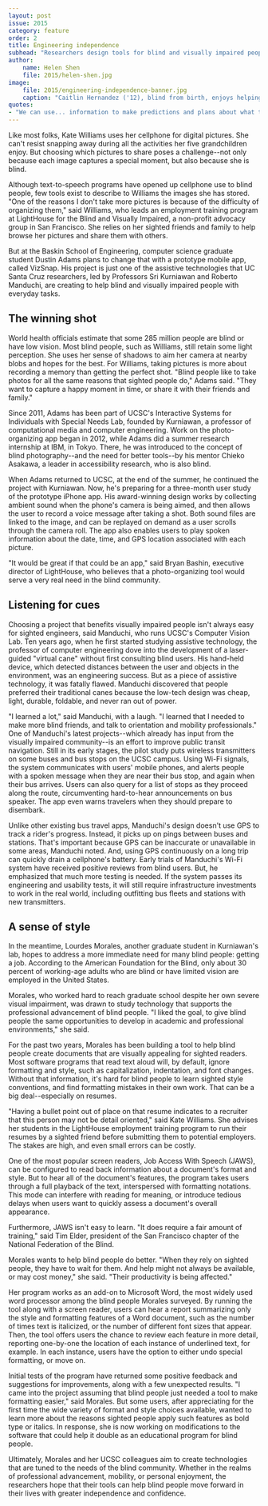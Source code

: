 ```yaml
---
layout: post
issue: 2015
category: feature
order: 2
title: Engineering independence
subhead: "Researchers design tools for blind and visually impaired people"
author:
    name: Helen Shen
    file: 2015/helen-shen.jpg
image:
    file: 2015/engineering-independence-banner.jpg
    caption: "Caitlin Hernandez ('12), blind from birth, enjoys helping UCSC researchers test their technologies, in between pursuing a master's degree in special education, performing with a theater troupe, singing a cappella, and tap dancing. 'I like to give back when I can,' she said, 'and be part of something that could help other blind people and myself.'"
quotes:
- "We can use... information to make predictions and plans about what to do for species that are being affected by climate change today."
---
```


Like most folks, Kate Williams uses her cellphone for digital pictures. She can't resist snapping away during all the activities her five grandchildren enjoy. But choosing which pictures to share poses a challenge--not only because each image captures a special moment, but also because she is blind.

Although text-to-speech programs have opened up cellphone use to blind people, few tools exist to describe to Williams the images she has stored. "One of the reasons I don't take more pictures is because of the difficulty of organizing them," said Williams, who leads an employment training program at LightHouse for the Blind and Visually Impaired, a non-profit advocacy group in San Francisco. She relies on her sighted friends and family to help browse her pictures and share them with others.

But at the Baskin School of Engineering, computer science graduate student Dustin Adams plans to change that with a prototype mobile app, called VizSnap. His project is just one of the assistive technologies that UC Santa Cruz researchers, led by Professors Sri Kurniawan and Roberto Manduchi, are creating to help blind and visually impaired people with everyday tasks.     

## The winning shot

World health officials estimate that some 285 million people are blind or have low vision. Most blind people, such as Williams, still retain some light perception. She uses her sense of shadows to aim her camera at nearby blobs and hopes for the best. For Williams, taking pictures is more about recording a memory than getting the perfect shot.
"Blind people like to take photos for all the same reasons that sighted people do," Adams said. "They want to capture a happy moment in time, or share it with their friends and family."

Since 2011, Adams has been part of UCSC's Interactive Systems for Individuals with Special Needs Lab, founded by Kurniawan, a professor of computational media and computer engineering. Work on the photo-organizing app began in 2012, while Adams did a summer research internship at IBM, in Tokyo. There, he was introduced to the concept of blind photography--and the need for better tools--by his mentor Chieko Asakawa, a leader in accessibility research, who is also blind.

When Adams returned to UCSC, at the end of the summer, he continued the project with Kurniawan. Now, he's preparing for a three-month user study of the prototype iPhone app. His award-winning design works by collecting ambient sound when the phone's camera is being aimed, and then allows the user to record a voice message after taking a shot. Both sound files are linked to the image, and can be replayed on demand as a user scrolls through the camera roll. The app also enables users to play spoken information about the date, time, and GPS location associated with each picture.

"It would be great if that could be an app," said Bryan Bashin, executive director of LightHouse, who believes that a photo-organizing tool would serve a very real need in the blind community.     

## Listening for cues

Choosing a project that benefits visually impaired people isn't always easy for sighted engineers, said Manduchi, who runs UCSC's Computer Vision Lab.
Ten years ago, when he first started studying assistive technology, the professor of computer engineering dove into the development of a laser-guided "virtual cane" without first consulting blind users. His hand-held device, which detected distances between the user and objects in the environment, was an engineering success. But as a piece of assistive technology, it was fatally flawed. Manduchi discovered that people preferred their traditional canes because the low-tech design was cheap, light, durable, foldable, and never ran out of power.

"I learned a lot," said Manduchi, with a laugh. "I learned that I needed to make more blind friends, and talk to orientation and mobility professionals."
One of Manduchi's latest projects--which already has input from the visually impaired community--is an effort to improve public transit navigation. Still in its early stages, the pilot study puts wireless transmitters on some buses and bus stops on the UCSC campus.
Using Wi-Fi signals, the system communicates with users' mobile phones, and alerts people with a spoken message when they are near their bus stop, and again when their bus arrives. Users can also query for a list of stops as they proceed along the route, circumventing hard-to-hear announcements on bus speaker. The app even warns travelers when they should prepare to disembark.

Unlike other existing bus travel apps, Manduchi's design doesn't use GPS to track a rider's progress. Instead, it picks up on pings between buses and stations. That's important because GPS can be inaccurate or unavailable in some areas, Manduchi noted. And, using GPS continuously on a long trip can quickly drain a cellphone's battery.
Early trials of Manduchi's Wi-Fi system have received positive reviews from blind users. But, he emphasized that much more testing is needed. If the system passes its engineering and usability tests, it will still require infrastructure investments to work in the real world, including outfitting bus fleets and stations with new transmitters.

## A sense of style

In the meantime, Lourdes Morales, another graduate student in Kurniawan's lab, hopes to address a more immediate need for many blind people: getting a job. According to the American Foundation for the Blind, only about 30 percent of working-age adults who are blind or have limited vision are employed in the United States.

Morales, who worked hard to reach graduate school despite her own severe visual impairment, was drawn to study technology that supports the professional advancement of blind people. "I liked the goal, to give blind people the same opportunities to develop in academic and professional environments," she said.

For the past two years, Morales has been building a tool to help blind people create documents that are visually appealing for sighted readers. Most software programs that read text aloud will, by default, ignore formatting and style, such as capitalization, indentation, and font changes. Without that information, it's hard for blind people to learn sighted style conventions, and find formatting mistakes in their own work. That can be a big deal--especially on resumes.

"Having a bullet point out of place on that resume indicates to a recruiter that this person may not be detail oriented," said Kate Williams. She advises her students in the LightHouse employment training program to run their resumes by a sighted friend before submitting them to potential employers. The stakes are high, and even small errors can be costly.

One of the most popular screen readers, Job Access With Speech (JAWS), can be configured to read back information about a document's format and style. But to hear all of the document's features, the program takes users through a full playback of the text, interspersed with formatting notations. This mode can interfere with reading for meaning, or introduce tedious delays when users want to quickly assess a document's overall appearance.

Furthermore, JAWS isn't easy to learn. "It does require a fair amount of training," said Tim Elder, president of the San Francisco chapter of the National Federation of the Blind.

Morales wants to help blind people do better. "When they rely on sighted people, they have to wait for them. And help might not always be available, or may cost money," she said. "Their productivity is being affected."

Her program works as an add-on to Microsoft Word, the most widely used word processor among the blind people Morales surveyed. By running the tool along with a screen reader, users can hear a report summarizing only the style and formatting features of a Word document, such as the number of times text is italicized, or the number of different font sizes that appear. Then, the tool offers users the chance to review each feature in more detail, reporting one-by-one the location of each instance of underlined text, for example. In each instance, users have the option to either undo special formatting, or move on.

Initial tests of the program have returned some positive feedback and suggestions for improvements, along with a few unexpected results. "I came into the project assuming that blind people just needed a tool to make formatting easier," said Morales. But some users, after appreciating for the first time the wide variety of format and style choices available, wanted to learn more about the reasons sighted people apply such features as bold type or italics. In response, she is now working on modifications to the software that could help it double as an educational program for blind people.

Ultimately, Morales and her UCSC colleagues aim to create technologies that are tuned to the needs of the blind community. Whether in the realms of professional advancement, mobility, or personal enjoyment, the researchers hope that their tools can help blind people move forward in their lives with greater independence and confidence.
